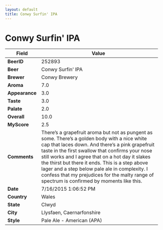 ```yaml
---
layout: default
title: Conwy Surfin' IPA
---
```


# Conwy Surfin' IPA

| Field         | Value     |
|---------------|-----------|
| **BeerID** | 252893 |
| **Beer** | Conwy Surfin' IPA |
| **Brewer** | Conwy Brewery |
| **Aroma** | 7.0 |
| **Appearance** | 3.0 |
| **Taste** | 3.0 |
| **Palate** | 2.0 |
| **Overall** | 10.0 |
| **MyScore** | 2.5 |
| **Comments** | There’s a grapefruit aroma but not as pungent as some. There’s a golden body with a nice white cap that laces down. And there’s a pink grapefruit taste in the first swallow that confirms your nose still works and I agree that on a hot day it slakes the thirst but there it ends. This is a step above lager and a step below pale ale in complexity. I confess that my prejudices for the malty range of spectrum is confirmed by moments like this. |
| **Date** | 7/16/2015 1:06:52 PM |
| **Country** | Wales |
| **State** | Clwyd |
| **City** | Llysfaen, Caernarfonshire |
| **Style** | Pale Ale - American (APA) |
